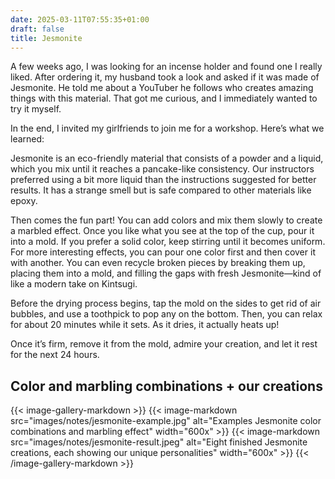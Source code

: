 ```yaml
---
date: 2025-03-11T07:55:35+01:00
draft: false
title: Jesmonite
---
```

A few weeks ago, I was looking for an incense holder and found one I really liked. After ordering it, my husband took a look and asked if it was made of Jesmonite. He told me about a YouTuber he follows who creates amazing things with this material. That got me curious, and I immediately wanted to try it myself.

In the end, I invited my girlfriends to join me for a workshop. Here’s what we learned:

Jesmonite is an eco-friendly material that consists of a powder and a liquid, which you mix until it reaches a pancake-like consistency. Our instructors preferred using a bit more liquid than the instructions suggested for better results. It has a strange smell but is safe compared to other materials like epoxy.
 
Then comes the fun part! You can add colors and mix them slowly to create a marbled effect. Once you like what you see at the top of the cup, pour it into a mold. If you prefer a solid color, keep stirring until it becomes uniform. For more interesting effects, you can pour one color first and then cover it with another. You can even recycle broken pieces by breaking them up, placing them into a mold, and filling the gaps with fresh Jesmonite—kind of like a modern take on Kintsugi.

Before the drying process begins, tap the mold on the sides to get rid of air bubbles, and use a toothpick to pop any on the bottom. Then, you can relax for about 20 minutes while it sets. As it dries, it actually heats up!

Once it’s firm, remove it from the mold, admire your creation, and let it rest for the next 24 hours.

## Color and marbling combinations + our creations
{{< image-gallery-markdown >}}
  {{< image-markdown src="images/notes/jesmonite-example.jpg" alt="Examples Jesmonite color combinations and marbling effect" width="600x" >}}
  {{< image-markdown src="images/notes/jesmonite-result.jpeg" alt="Eight finished Jesmonite creations, each showing our unique personalities" width="600x" >}}
{{< /image-gallery-markdown >}}